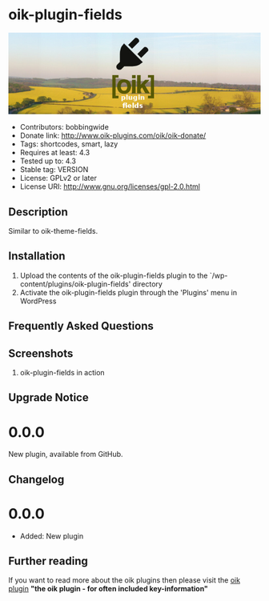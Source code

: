 # oik-plugin-fields 
![banner](https://raw.githubusercontent.com/bobbingwide/oik-plugin-fields/master/assets/oik-plugin-fields-banner-772x250.jpg)
* Contributors: bobbingwide
* Donate link: http://www.oik-plugins.com/oik/oik-donate/
* Tags: shortcodes, smart, lazy
* Requires at least: 4.3
* Tested up to: 4.3
* Stable tag: VERSION
* License: GPLv2 or later
* License URI: http://www.gnu.org/licenses/gpl-2.0.html

## Description 

Similar to oik-theme-fields.

## Installation 
1. Upload the contents of the oik-plugin-fields plugin to the `/wp-content/plugins/oik-plugin-fields' directory
1. Activate the oik-plugin-fields plugin through the 'Plugins' menu in WordPress

## Frequently Asked Questions 

## Screenshots 
1. oik-plugin-fields in action

## Upgrade Notice 
# 0.0.0 
New plugin, available from GitHub.

## Changelog 
# 0.0.0 
* Added: New plugin

## Further reading 
If you want to read more about the oik plugins then please visit the
[oik plugin](http://www.oik-plugins.com/oik)
**"the oik plugin - for often included key-information"**


